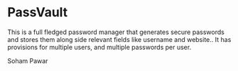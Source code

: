 # PassVault
This is a full fledged password manager that generates secure passwords and stores them along side relevant fields like username and website.. It has provisions for multiple users, and multiple passwords per user.


Soham Pawar
